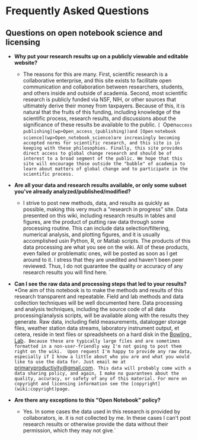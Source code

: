 # Frequently Asked Questions

## Questions on open notebook science and licensing

* **Why put your research results up on a publicly viewable and editable website?**
  * The reasons for this are many. First, scientific research is a collaborative enterprise, and this site exists to facilitate open communication and collaboration between researchers, students, and others inside and outside of academia. Second, most scientific research is publicly funded via NSF, NIH, or other sources that ultimately derive their money from taxpayers. Because of this, it is natural that the fruits of this funding, including knowledge of the scientific process, research results, and discussions about the significance of these results be available to the public. `[
`Open`access`
`publishing](wp>Open_access_(publishing))and [Open`
`notebook`
`science](wp>Open_notebook_science)are increasingly becoming accepted norms for scientific research, and this site is in keeping with these philosophies. Finally, this site provides direct access to global change research and should be of interest to a broad segment of the public. We hope that this site will encourage those outside the "bubble" of academia to learn about matters of global change and to participate in the scientific process.`

* **Are all your data and research results available, or only some subset you've already analyzed/published/modified?**
  * I strive to post new methods, data, and results as quickly as possible, making this very much a "research in progress" site. Data presented on this wiki, including research results in tables and figures, are the product of putting raw data through some processing routine. This can include data selection/filtering, numerical analysis, and plotting figures, and it is usually accomplished usin Python, R, or Matlab scripts. The products of this data processing are what you see on the wiki. All of these products, even failed or problematic ones, will be posted as soon as I get around to it. I stress that they are unedited and haven't been peer reviewed. Thus, I do not guarantee the quality or accuracy of any research results you will find here. `

* **Can I see the raw data and processing steps that led to your results?**
  *One aim of this notebook is to make the methods and results of this research transparent and repeatable. Field and lab methods and data collection techniques will be well documented here. Data processing and analysis techniques, including the source code of all data processing/analysis scripts, will be available along with the results they generate. Raw data, including field measurements, datalogger storage files, weather station data streams, laboratory instrument output, et cetera, reside in text files or spreadsheets on a hard disk in the [Bowling`
`Lab](http://www.biology.utah.edu/bowling)`. Because these are typically large files and are sometimes formatted in a non-user-friendly way I'm not going to post them right on the wiki.  Upon request I'm happy to provide any raw data, especially if I know a little about who you are and what you would like to use the data for. Just email me at `<primaryproductivity@gmail.com>`. This data will probably come with a data sharing policy, and again, I make no guarantees about the quality, accuracy, or safety of any of this material. For more on copyright and licensing information see the [copyright](wiki:copyright)page.`

* **Are there any exceptions to this "Open Notebook" policy?**
  * Yes. In some cases the data used in this research is provided by collaborators, ie. it is not collected by me. In these cases I can't post research results or otherwise provide the data without their permission, which they may not give.`
